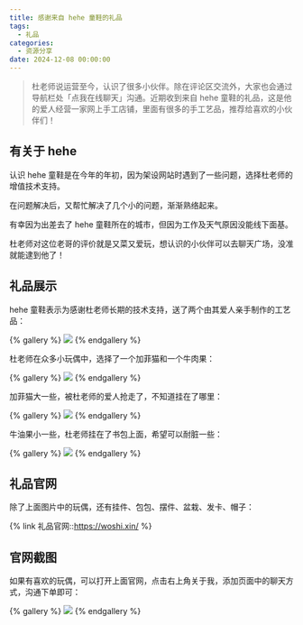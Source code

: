 ```yaml
---
title: 感谢来自 hehe 童鞋的礼品
tags:
  - 礼品
categories:
  - 资源分享
date: 2024-12-08 00:00:00
---
```


> 杜老师说运营至今，认识了很多小伙伴。除在评论区交流外，大家也会通过导航栏处「点我在线聊天」沟通。近期收到来自 hehe 童鞋的礼品，这是他的爱人经营一家网上手工店铺，里面有很多的手工艺品，推荐给喜欢的小伙伴们！

<!-- more -->

## 有关于 hehe

认识 hehe 童鞋是在今年的年初，因为架设网站时遇到了一些问题，选择杜老师的增值技术支持。

在问题解决后，又帮忙解决了几个小的问题，渐渐熟络起来。

有幸因为出差去了 hehe 童鞋所在的城市，但因为工作及天气原因没能线下面基。

杜老师对这位老哥的评价就是又菜又爱玩，想认识的小伙伴可以去聊天广场，没准就能逮到他了！

## 礼品展示

hehe 童鞋表示为感谢杜老师长期的技术支持，送了两个由其爱人亲手制作的工艺品：

{% gallery %}
![](https://cdn.dusays.com/2024/12/776-1.jpg)
{% endgallery %}

杜老师在众多小玩偶中，选择了一个加菲猫和一个牛肉果：

{% gallery %}
![](https://cdn.dusays.com/2024/12/776-2.jpg)
{% endgallery %}

加菲猫大一些，被杜老师的爱人抢走了，不知道挂在了哪里：

{% gallery %}
![](https://cdn.dusays.com/2024/12/776-3.jpg)
{% endgallery %}

牛油果小一些，杜老师挂在了书包上面，希望可以耐脏一些：

{% gallery %}
![](https://cdn.dusays.com/2024/12/776-4.jpg)
{% endgallery %}

## 礼品官网

除了上面图片中的玩偶，还有挂件、包包、摆件、盆栽、发卡、帽子：

{% link 礼品官网::https://woshi.xin/ %}

## 官网截图

如果有喜欢的玩偶，可以打开上面官网，点击右上角关于我，添加页面中的聊天方式，沟通下单即可：

{% gallery %}
![](https://cdn.dusays.com/2024/12/776-5.jpg)
{% endgallery %}